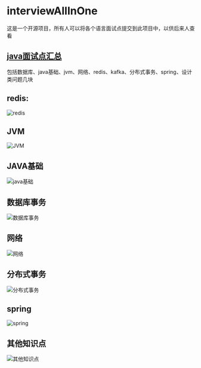 # interviewAllInOne

这是一个开源项目，所有人可以将各个语言面试点提交到此项目中，以供后来人查看

## [java面试点汇总](https://github.com/shiker1996/interviewAllInOne/blob/main/java/java%E9%9D%A2%E8%AF%95%E7%82%B9%E6%A2%B3%E7%90%86.md)

包括数据库、java基础、jvm、网络、redis、kafka、分布式事务、spring、设计类问题几块

## redis:

![redis](shardingsphere/REDIS.png_pm)

## JVM

![JVM](shardingsphere/JVM.png_pm)

## JAVA基础

![java基础](shardingsphere/java%E5%9F%BA%E7%A1%80.png_pm)

## 数据库事务

![数据库事务](shardingsphere/%E6%95%B0%E6%8D%AE%E5%BA%93.png_pm)

## 网络

![网络](shardingsphere/%E7%BD%91%E7%BB%9C.png_pm)

## 分布式事务

![分布式事务](shardingsphere/%E5%88%86%E5%B8%83%E5%BC%8F%E4%BA%8B%E5%8A%A1.png_pm)

## spring

![spring](shardingsphere/spring-1662786529596.png_pm)

## 其他知识点

![其他知识点](shardingsphere/%E5%85%B6%E4%BB%96%E7%9F%A5%E8%AF%86%E7%82%B9.png_pm)
